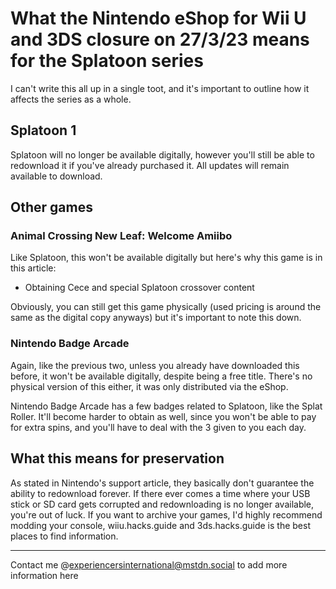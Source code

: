 # What the Nintendo eShop for Wii U and 3DS closure on 27/3/23 means for the Splatoon series

I can't write this all up in a single toot, and it's important to outline how it affects the series as a whole.

## Splatoon 1

Splatoon will no longer be available digitally, however you'll still be able to redownload it if you've already purchased it. All updates will remain available to download.

## Other games

### Animal Crossing New Leaf: Welcome Amiibo

Like Splatoon, this won't be available digitally but here's why this game is in this article:

- Obtaining Cece and special Splatoon crossover content

Obviously, you can still get this game physically (used pricing is around the same as the digital copy anyways) but it's important to note this down.

### Nintendo Badge Arcade

Again, like the previous two, unless you already have downloaded this before, it won't be available digitally, despite being a free title. There's no physical version of this either, it was only distributed via the eShop.

Nintendo Badge Arcade has a few badges related to Splatoon, like the Splat Roller. It'll become harder to obtain as well, since you won't be able to pay for extra spins, and you'll have to deal with the 3 given to you each day.

## What this means for preservation

As stated in Nintendo's support article, they basically don't guarantee the ability to redownload forever. If there ever comes a time where your USB stick or SD card gets corrupted and redownloading is no longer available, you're out of luck. If you want to archive your games, I'd highly recommend modding your console, wiiu.hacks.guide and 3ds.hacks.guide is the best places to find information.

---

Contact me @experiencersinternational@mstdn.social to add more information here
